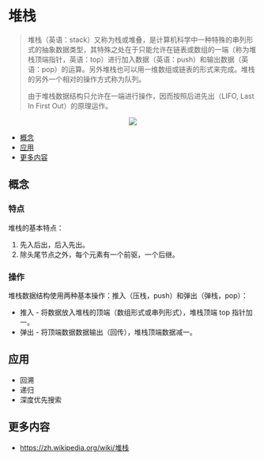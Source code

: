 # 堆栈

> 堆栈（英语：stack）又称为栈或堆叠，是计算机科学中一种特殊的串列形式的抽象数据类型，其特殊之处在于只能允许在链表或数组的一端（称为堆栈顶端指针，英语：top）进行加入数据（英语：push）和输出数据（英语：pop）的运算。另外堆栈也可以用一维数组或链表的形式来完成。堆栈的另外一个相对的操作方式称为队列。
>
> 由于堆栈数据结构只允许在一端进行操作，因而按照后进先出（LIFO, Last In First Out）的原理运作。

<div align="center"><img src="http://dunwu.test.upcdn.net/cs/data-structure/stack/stack.png!zp"/></div>

<!-- TOC depthFrom:2 depthTo:2 -->

- [概念](#概念)
- [应用](#应用)
- [更多内容](#更多内容)

<!-- /TOC -->

## 概念

### 特点

堆栈的基本特点：

1. 先入后出，后入先出。
2. 除头尾节点之外，每个元素有一个前驱，一个后继。

### 操作

堆栈数据结构使用两种基本操作：推入（压栈，push）和弹出（弹栈，pop）：

- 推入 - 将数据放入堆栈的顶端（数组形式或串列形式），堆栈顶端 top 指针加一。
- 弹出 - 将顶端数据数据输出（回传），堆栈顶端数据减一。

## 应用

- 回溯
- 递归
- 深度优先搜索

## 更多内容

- https://zh.wikipedia.org/wiki/堆栈
